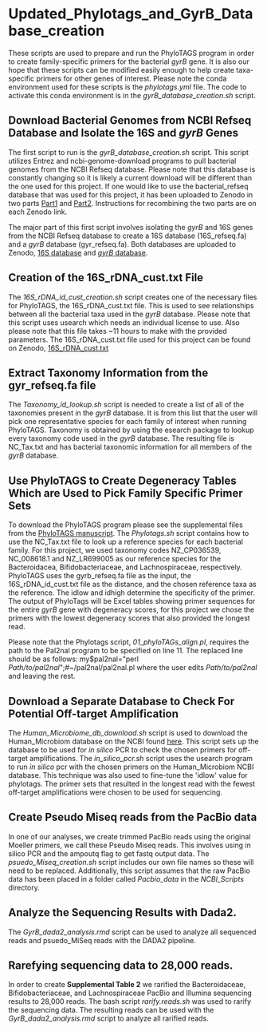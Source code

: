 # Updated_Phylotags_and_GyrB_Database_creation
These scripts are used to prepare and run the PhyloTAGS program in order to create family-specific primers for the bacterial _gyrB_ gene. It is also our hope that these scripts can be modified easily enough to help create taxa-specific primers for other genes of interest. Please note the conda environment used for these scripts is the _phylotags.yml_ file. The code to activate this conda environment is in the _gyrB_database_creation.sh_ script.

## Download Bacterial Genomes from NCBI Refseq Database and Isolate the 16S and _gyrB_ Genes
The first script to run is the _gyrB_database_creation.sh_ script. This script utilizes Entrez and ncbi-genome-download programs to pull bacterial genomes from the NCBI Refseq database. Please note that this database is constantly changing so it is likely a current download will be different than the one used for this project. If one would like to use the bacterial_refseq database that was used for this project, it has been uploaded to Zenodo in two parts [Part1](https://zenodo.org/records/10452184) and [Part2](https://zenodo.org/records/10452279). Instructions for recombining the two parts are on each Zenodo link. 

The major part of this first script involves isolating the _gyrB_ and 16S genes from the NCBI Refseq database to create a 16S database (16S_refseq.fa) and a _gyrB_ database (gyr_refseq.fa). Both databases are uploaded to Zenodo, [16S database](https://zenodo.org/records/10451935) and [_gyrB_ database](https://zenodo.org/records/10451935). 

## Creation of the 16S_rDNA_cust.txt File 
The _16S_rDNA_id_cust_creation.sh_ script creates one of the necessary files for PhyloTAGS, the 16S_rDNA_cust.txt file. This is used to see relationships between all the bacterial taxa used in the _gyrB_ database. Please note that this script uses usearch which needs an individual license to use. Also please note that this file takes ~11 hours to make with the provided parameters. The 16S_rDNA_cust.txt file used for this project can be found on Zenodo, [16S_rDNA_cust.txt](https://zenodo.org/records/10778467)  

## Extract Taxonomy Information from the gyr_refseq.fa file 
The _Taxonomy_id_lookup.sh_ script is needed to create a list of all of the taxonomies present in the _gyrB_ database. It is from this list that the user will pick one representative species for each family of interest when running PhyloTAGS. Taxonomy is obtained by using the esearch package to lookup every taxonomy code used in the _gyrB_ database. The resulting file is NC_Tax.txt and has bacterial taxonomic information for all members of the _gyrB_ database. 

## Use PhyloTAGS to Create Degeneracy Tables Which are Used to Pick Family Specific Primer Sets
To download the PhyloTAGS program please see the supplemental files from the [PhyloTAGS manuscript](https://www.ncbi.nlm.nih.gov/pmc/articles/PMC4700968/). The _Phylotags.sh_ script contains how to use the NC_Tax.txt file to look up a reference species for each bacterial family. For this project, we used taxonomy codes NZ_CP036539, NC_008618.1 and NZ_LR699005 as our reference species for the Bacteroidacea, Bifidobacteriaceae, and Lachnospiraceae, respectively. PhyloTAGS uses the gyrb_refseq.fa file as the input, the 16S_rDNA_id_cust.txt file as the distance, and the chosen reference taxa as the reference. The idlow and idhigh determine the specificity of the primer. The output of PhyloTags will be Excel tables showing primer sequences for the entire _gyrB_ gene with degeneracy scores, for this project we chose the primers with the lowest degeneracy scores that also provided the longest read.

Please note that the Phylotags script, _01_phyloTAGs_align.pl_, requires the path to the Pal2nal program to be specified on line 11. The replaced line should be as follows:  my$pal2nal="perl _Path/to/pal2nal_";#~/pal2nal/pal2nal\.pl where the user edits _Path/to/pal2nal_ and leaving the rest.

## Download a Separate Database to Check For Potential Off-target Amplification
The _Human_Microbiome_db_download.sh_ script is used to download the Human_Microbiom database on the NCBI found [here](https://ftp.ncbi.nlm.nih.gov/genomes/HUMAN_MICROBIOM/Bacteria). This script sets up the database to be used for _in silico_ PCR to check the chosen primers for off-target amplifications. The _in_silico_pcr.sh_ script uses the usearch program to run _in silico_ pcr with the chosen primers on the Human_Microbiom NCBI database. This technique was also used to fine-tune the 'idlow' value for phylotags. The primer sets that resulted in the longest read with the fewest off-target amplifications were chosen to be used for sequencing.   

## Create Pseudo Miseq reads from the PacBio data
In one of our analyses, we create trimmed PacBio reads using the original Moeller primers, we call these Pseudo Miseq reads. This involves using in silico PCR and the ampoutq flag to get fastq output data. The _psuedo_Miseq_creation.sh_ script includes our own file names so these will need to be replaced. Additionally, this script assumes that the raw PacBio data has been placed in a folder called _Pacbio_data_ in the _NCBI_Scripts_ directory.  

## Analyze the Sequencing Results with Dada2.
The _GyrB_dada2_analysis.rmd_ script can be used to analyze all sequenced reads and psuedo_MiSeq reads with the DADA2 pipeline. 

## Rarefying sequencing data to 28,000 reads.
In order to create **Supplemental Table 2** we rarified the Bacteroidaceae, Bifidobacteriaceae, and Lachnospiraceae PacBio and Illumina sequencing results to 28,000 reads. The bash script _rarify.reads.sh_ was used to rarify the sequencing data. The resulting reads can be used with the _GyrB_dada2_analysis.rmd_ script to analyze all rarified reads.

